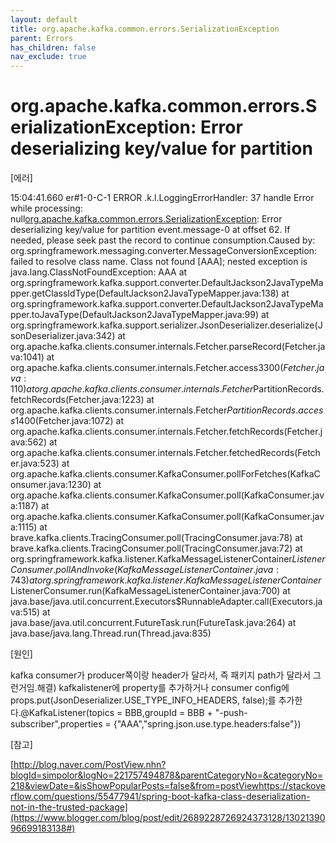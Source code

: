 ```yaml
---
layout: default
title: org.apache.kafka.common.errors.SerializationException
parent: Errors
has_children: false
nav_exclude: true
---
```


# org.apache.kafka.common.errors.SerializationException: Error deserializing key/value for partition

[에러]

15:04:41.660 er#1-0-C-1 ERROR .k.l.LoggingErrorHandler: 37 handle Error while processing: null[org.apache.kafka.common.errors.SerializationException](https://www.blogger.com/blog/post/edit/2689228726924373128/1302139096699183138#): Error deserializing key/value for partition event.message-0 at offset 62. If needed, please seek past the record to continue consumption.Caused by: org.springframework.messaging.converter.MessageConversionException: failed to resolve class name. Class not found [AAA]; nested exception is java.lang.ClassNotFoundException: AAA at org.springframework.kafka.support.converter.DefaultJackson2JavaTypeMapper.getClassIdType(DefaultJackson2JavaTypeMapper.java:138) at org.springframework.kafka.support.converter.DefaultJackson2JavaTypeMapper.toJavaType(DefaultJackson2JavaTypeMapper.java:99) at org.springframework.kafka.support.serializer.JsonDeserializer.deserialize(JsonDeserializer.java:342) at org.apache.kafka.clients.consumer.internals.Fetcher.parseRecord(Fetcher.java:1041) at org.apache.kafka.clients.consumer.internals.Fetcher.access$3300(Fetcher.java:110) at org.apache.kafka.clients.consumer.internals.Fetcher$PartitionRecords.fetchRecords(Fetcher.java:1223) at org.apache.kafka.clients.consumer.internals.Fetcher$PartitionRecords.access$1400(Fetcher.java:1072) at org.apache.kafka.clients.consumer.internals.Fetcher.fetchRecords(Fetcher.java:562) at org.apache.kafka.clients.consumer.internals.Fetcher.fetchedRecords(Fetcher.java:523) at org.apache.kafka.clients.consumer.KafkaConsumer.pollForFetches(KafkaConsumer.java:1230) at org.apache.kafka.clients.consumer.KafkaConsumer.poll(KafkaConsumer.java:1187) at org.apache.kafka.clients.consumer.KafkaConsumer.poll(KafkaConsumer.java:1115) at brave.kafka.clients.TracingConsumer.poll(TracingConsumer.java:78) at brave.kafka.clients.TracingConsumer.poll(TracingConsumer.java:72) at org.springframework.kafka.listener.KafkaMessageListenerContainer$ListenerConsumer.pollAndInvoke(KafkaMessageListenerContainer.java:743) at org.springframework.kafka.listener.KafkaMessageListenerContainer$ListenerConsumer.run(KafkaMessageListenerContainer.java:700) at java.base/java.util.concurrent.Executors$RunnableAdapter.call(Executors.java:515) at java.base/java.util.concurrent.FutureTask.run(FutureTask.java:264) at java.base/java.lang.Thread.run(Thread.java:835)

[원인]

kafka consumer가 producer쪽이랑 header가 달라서, 즉 패키지 path가 달라서 그런거임.해결) kafkalistener에 property를 추가하거나 consumer config에 props.put(JsonDeserializer.USE_TYPE_INFO_HEADERS, false);를 추가한다.@KafkaListener(topics = BBB,groupId = BBB + "-push-subscriber",properties = {"AAA","spring.json.use.type.headers:false"})

[참고]

[http://blog.naver.com/PostView.nhn?blogId=simpolor&logNo=221757494878&parentCategoryNo=&categoryNo=218&viewDate=&isShowPopularPosts=false&from=postViewhttps://stackoverflow.com/questions/55477941/spring-boot-kafka-class-deserialization-not-in-the-trusted-package](https://www.blogger.com/blog/post/edit/2689228726924373128/1302139096699183138#)